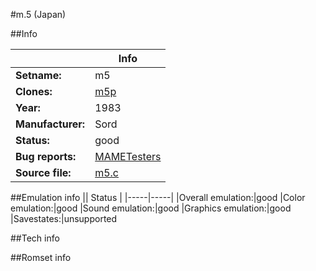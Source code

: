 #m.5 (Japan)

##Info

||Info|
|-----|-----|
|**Setname:**|m5
|**Clones:**|[m5p](m5p.md)
|**Year:**|1983
|**Manufacturer:**|Sord
|**Status:**|good
|**Bug reports:**|[MAMETesters](http://mametesters.org/view_all_set.php?type=1&temporary=y&search=m5.c)
|**Source file:**|[m5.c](https://github.com/mamedev/mame/blob/master/src/mess/drivers/m5.c)

##Emulation info
|| Status |
|-----|-----|
|Overall emulation:|good
|Color emulation:|good
|Sound emulation:|good
|Graphics emulation:|good
|Savestates:|unsupported

##Tech info

##Romset info

<!--- START OF EDITED COMMENT DO NOT TOUCH TEXT ABOVE-->
